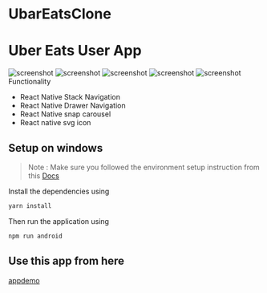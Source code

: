 # UbarEatsClone
# Uber Eats User App

![screenshot](https://i.postimg.cc/8C0yGHTz/Simulator-Screen-Shot-i-Phone-13-2022-04-20-at-03-23-09.png) ![screenshot](https://i.postimg.cc/PJG2p5pG/Simulator-Screen-Shot-i-Phone-13-2022-04-20-at-03-23-21.png) ![screenshot](https://i.postimg.cc/XY2LK8Gk/Simulator-Screen-Shot-i-Phone-13-2022-04-20-at-03-23-23.png) ![screenshot](https://i.postimg.cc/8PNmq3Lb/Simulator-Screen-Shot-i-Phone-13-2022-04-20-at-03-23-27.png)
![screenshot](https://i.postimg.cc/g25RkBLQ/Simulator-Screen-Shot-i-Phone-13-2022-04-20-at-03-23-30.png)
Functionality

- React Native Stack Navigation
- React Native Drawer Navigation
- React Native snap carousel
- React native svg icon

## Setup on windows
>Note : Make sure you followed the environment setup instruction from this [Docs](https://reactnative.dev/docs/environment-setup)

Install the dependencies using
```sh
yarn install
```
Then run the application using
```sh
npm run android
```

## Use this app from here
[appdemo](https://drive.google.com/file/d/13d1HH8YPD3FsCEUvW8gBanICZLX23Q0s/view?usp=sharing)


